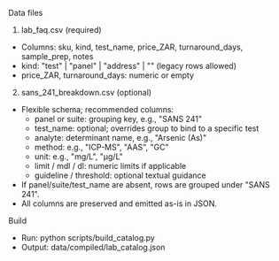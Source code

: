Data files

1) lab_faq.csv (required)
- Columns: sku, kind, test_name, price_ZAR, turnaround_days, sample_prep, notes
- kind: "test" | "panel" | "address" | "" (legacy rows allowed)
- price_ZAR, turnaround_days: numeric or empty

2) sans_241_breakdown.csv (optional)
- Flexible schema; recommended columns:
  - panel or suite: grouping key, e.g., "SANS 241"
  - test_name: optional; overrides group to bind to a specific test
  - analyte: determinant name, e.g., "Arsenic (As)"
  - method: e.g., "ICP-MS", "AAS", "GC"
  - unit: e.g., "mg/L", "µg/L"
  - limit / mdl / dl: numeric limits if applicable
  - guideline / threshold: optional textual guidance
- If panel/suite/test_name are absent, rows are grouped under "SANS 241".
- All columns are preserved and emitted as-is in JSON.

Build
- Run: python scripts/build_catalog.py
- Output: data/compiled/lab_catalog.json

